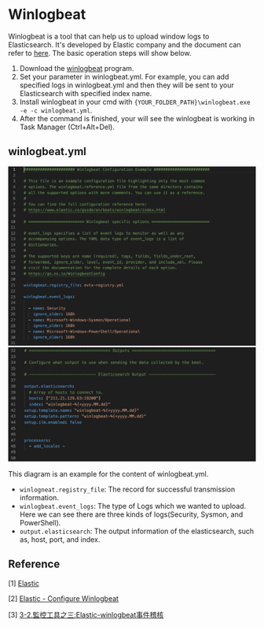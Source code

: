 # Winlogbeat

Winlogbeat is a tool that can help us to upload window logs to Elasticsearch. It's developed by Elastic company and the document can refer to [here](https://www.elastic.co/guide/en/beats/winlogbeat/current/index.html). The basic operation steps will show below.

1. Download the [winlogbeat](https://www.elastic.co/downloads/beats/winlogbeat) program.
2. Set your parameter in winlogbeat.yml. For example, you can add specified logs in winlogbeat.yml and then they will be sent to your Elasticsearch with specified index name.
3. Install winlogbeat in your cmd with `{YOUR_FOLDER_PATH}\winlogbeat.exe -e -c winlogbeat.yml`.
4. After the command is finished, your will see the winlogbeat is working in Task Manager (Ctrl+Alt+Del).

## winlogbeat.yml

<img src="./images/winlogbeat_page_1.png" width="800px" /> 
<img src="./images/winlogbeat_page_2.png" width="800px" /> 

This diagram is an example for the content of winlogbeat.yml.

- `winlogneat.registry_file`: The record for successful transmission information.
- `winlogbeat.event_logs`: The type of Logs which we wanted to upload. Here we can see there are three kinds of logs(Security, Sysmon, and PowerShell).
- `output.elasticsearch`: The output information of the elasticsearch, such as, host, port, and index.

## Reference

[1] [Elastic](https://www.elastic.co/beats/winlogbeat)

[2] [Elastic - Configure Winlogbeat](https://www.elastic.co/guide/en/beats/winlogbeat/current/configuration-winlogbeat-options.html)

[3] [3-2.監控工具之三:Elastic-winlogbeat事件稽核](https://ithelp.ithome.com.tw/articles/10191552)